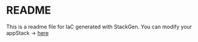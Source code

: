 # README
This is a readme file for IaC generated with StackGen.
You can modify your appStack -> [here](http://main.dev.stackgen.com/appstacks/2a7aa186-f6b2-413a-a9f9-739996d4a361)

